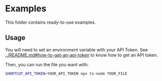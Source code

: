 # Examples

This folder contains ready-to-use examples.

## Usage

You will need to set an environment variable with your API Token. See [../README.md#how-to-get-an-api-token](../README.md#how-to-get-an-api-token) to know how to get an API token.

Then, you can run the file you want with:

```bash
SHORTCUT_API_TOKEN=YOUR_API_TOKEN npx ts-node YOUR_FILE
```